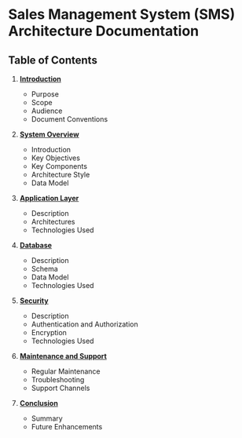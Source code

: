 # Sales Management System (SMS) Architecture Documentation

## Table of Contents

1. [**Introduction**](Introduction.md)
   - Purpose
   - Scope
   - Audience
   - Document Conventions

2. [**System Overview**](System_Overview.md)
   - Introduction
   - Key Objectives
   - Key Components
   - Architecture Style
   - Data Model

<!-- 3. **User Interface (UI)**
   - Description
   - Features
   - Architecture
   - Technologies Used -->

3. [**Application Layer**](Application_Layer.md)
   - Description
   - Architectures
   - Technologies Used

4. [**Database**](Database.md)
   - Description
   - Schema
   - Data Model
   - Technologies Used

5. [**Security**](Security.md)
   - Description
   - Authentication and Authorization
   - Encryption
   - Technologies Used

6. [**Maintenance and Support**](Maintenance_and_Support.md)
    - Regular Maintenance
    - Troubleshooting
    - Support Channels

7. [**Conclusion**](Conclusion.md)
    - Summary
    - Future Enhancements